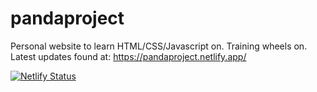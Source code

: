 # pandaproject

Personal website to learn HTML/CSS/Javascript on. Training wheels on. Latest updates found at: https://pandaproject.netlify.app/

[![Netlify Status](https://api.netlify.com/api/v1/badges/5565b62d-5a6e-4cc4-94ce-fd6539f3b23d/deploy-status)](https://app.netlify.com/sites/pandaproject/deploys)
